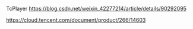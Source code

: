 TcPlayer
https://blog.csdn.net/weixin_42277214/article/details/90292095


https://cloud.tencent.com/document/product/266/14603
